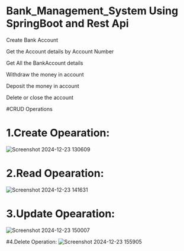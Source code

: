# Bank_Management_System Using SpringBoot and Rest Api

Create Bank Account

Get the Account details by Account Number

Get All the BankAccount details

Withdraw the money in account

Deposit the money in account

Delete or close the account


#CRUD Operations
# 1.Create Opearation:
![Screenshot 2024-12-23 130609](https://github.com/user-attachments/assets/798232c3-f6d4-44b6-bbb7-2340a4f5fd5c)

# 2.Read Opearation:
![Screenshot 2024-12-23 141631](https://github.com/user-attachments/assets/a76187bc-8b82-46e4-ba22-e292df86e381)

# 3.Update Opearation:
![Screenshot 2024-12-23 150007](https://github.com/user-attachments/assets/c3bf1993-959d-4bd9-b10d-b5465203bd7e)

#4.Delete Operation:
![Screenshot 2024-12-23 155905](https://github.com/user-attachments/assets/e29c8fb2-2599-4a4f-bd44-fe4d25b3964d)
